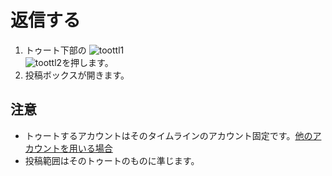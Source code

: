 # 返信する

1. トゥート下部の ![toottl1](https://dl.thedesk.top/media/toottl1.PNG)  
![toottl2](https://dl.thedesk.top/media/toottl2.PNG)を押します。
2. 投稿ボックスが開きます。

## 注意

* トゥートするアカウントはそのタイムラインのアカウント固定です。[他のアカウントを用いる場合](https://docs.thedesk.top/toot-on-tl/otacctopereply)
* 投稿範囲はそのトゥートのものに準じます。


